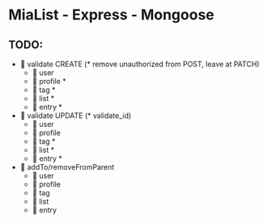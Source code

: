# MiaList - Express - Mongoose

## **TODO**:

- 🔳 validate CREATE (\* remove unauthorized from POST, leave at PATCH)
  - 🔳 user
  - 🔳 profile \*
  - 🔳 tag \*
  - 🔳 list \*
  - 🔳 entry \*
- 🔳 validate UPDATE (\* validate_id)
  - 🔳 user
  - 🔳 profile
  - 🔳 tag \*
  - 🔳 list \*
  - 🔳 entry \*
- 🔳 addTo/removeFromParent
  - 🔳 user
  - 🔳 profile
  - 🔳 tag
  - 🔳 list
  - 🔳 entry
